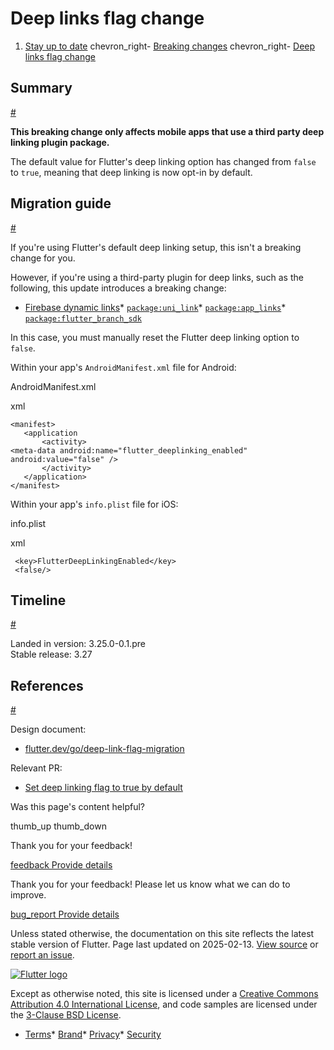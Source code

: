 Deep links flag change
======================

1. [Stay up to date](/release) chevron\_right- [Breaking changes](/release/breaking-changes) chevron\_right- [Deep links flag change](/release/breaking-changes/deep-links-flag-change)

Summary
-------

[#](#summary)

**This breaking change only affects mobile apps that use a third party deep linking plugin package.**

The default value for Flutter's deep linking option has changed from `false` to `true`, meaning that deep linking is now opt-in by default.

Migration guide
---------------

[#](#migration-guide)

If you're using Flutter's default deep linking setup, this isn't a breaking change for you.

However, if you're using a third-party plugin for deep links, such as the following, this update introduces a breaking change:

* [Firebase dynamic links](https://firebase.google.com/docs/dynamic-links)* [`package:uni_link`](https://pub.dev/packages/uni_links)* [`package:app_links`](https://pub.dev/packages/app_links)* [`package:flutter_branch_sdk`](https://pub.dev/packages/flutter_branch_sdk)

In this case, you must manually reset the Flutter deep linking option to `false`.

Within your app's `AndroidManifest.xml` file for Android:

AndroidManifest.xml

xml

```
<manifest>
   <application
       <activity>
<meta-data android:name="flutter_deeplinking_enabled" android:value="false" />
       </activity>
   </application>
</manifest>
```

Within your app's `info.plist` file for iOS:

info.plist

xml

```
 <key>FlutterDeepLinkingEnabled</key>
 <false/>
```

Timeline
--------

[#](#timeline)

Landed in version: 3.25.0-0.1.pre  
 Stable release: 3.27

References
----------

[#](#references)

Design document:

* [flutter.dev/go/deep-link-flag-migration](https://flutter.dev/go/deep-link-flag-migration)

Relevant PR:

* [Set deep linking flag to true by default](https://github.com/flutter/engine/pull/52350)

Was this page's content helpful?

thumb\_up thumb\_down

Thank you for your feedback!

 [feedback Provide details](https://github.com/flutter/website/issues/new?template=1_page_issue.yml&&page-url=https://docs.flutter.dev/release/breaking-changes/deep-links-flag-change/&page-source=https://github.com/flutter/website/tree/main/src/content/release/breaking-changes/deep-links-flag-change.md)

Thank you for your feedback! Please let us know what we can do to improve.

 [bug\_report Provide details](https://github.com/flutter/website/issues/new?template=1_page_issue.yml&&page-url=https://docs.flutter.dev/release/breaking-changes/deep-links-flag-change/&page-source=https://github.com/flutter/website/tree/main/src/content/release/breaking-changes/deep-links-flag-change.md)

Unless stated otherwise, the documentation on this site reflects the latest stable version of Flutter. Page last updated on 2025-02-13. [View source](https://github.com/flutter/website/tree/main/src/content/release/breaking-changes/deep-links-flag-change.md) or [report an issue](https://github.com/flutter/website/issues/new?template=1_page_issue.yml&&page-url=https://docs.flutter.dev/release/breaking-changes/deep-links-flag-change/&page-source=https://github.com/flutter/website/tree/main/src/content/release/breaking-changes/deep-links-flag-change.md "Report an issue with this page").

[![Flutter logo](/assets/images/branding/flutter/logo+text/horizontal/white.svg)](https://flutter.dev)

Except as otherwise noted, this site is licensed under a [Creative Commons Attribution 4.0 International License](https://creativecommons.org/licenses/by/4.0/), and code samples are licensed under the [3-Clause BSD License](https://opensource.org/licenses/BSD-3-Clause).

* [Terms](/tos "Terms of use")* [Brand](/brand "Brand usage guidelines")* [Privacy](https://policies.google.com/privacy "Privacy policy")* [Security](/security "Security philosophy and practices")

   